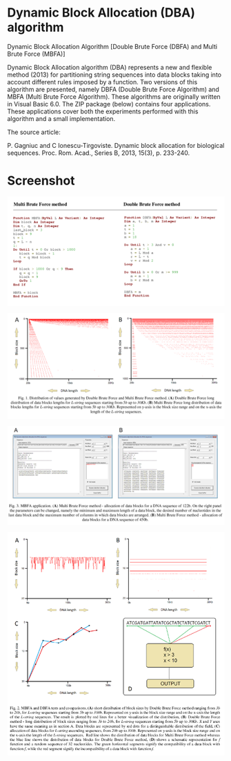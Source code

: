 # Dynamic Block Allocation (DBA) algorithm

Dynamic Block Allocation Algorithm [Double Brute Force (DBFA) and Multi Brute Force (MBFA)]

Dynamic Block Allocation algorithm (DBA) represents a new and flexible method (2013) for partitioning string sequences into data blocks taking into account different rules imposed by a function. Two versions of this algorithm are presented, namely DBFA (Double Brute Force Algorithm) and MBFA (Multi Brute Force Algorithm). These algorithms are originally written in Visual Basic 6.0. The ZIP package (below) contains four applications. These applications cover both the experiments performed with this algorithm and a small implementation.

The source article:

P. Gagniuc and C Ionescu-Tirgoviste. Dynamic block allocation for biological sequences. Proc. Rom. Acad., Series B, 2013, 15(3), p. 233-240.

# Screenshot

![screenshot](https://github.com/Gagniuc/Dynamic-Block-Allocation-algorithm/blob/main/1.PNG)

![screenshot](https://github.com/Gagniuc/Dynamic-Block-Allocation-algorithm/blob/main/2.PNG)

![screenshot](https://github.com/Gagniuc/Dynamic-Block-Allocation-algorithm/blob/main/3.PNG)

![screenshot](https://github.com/Gagniuc/Dynamic-Block-Allocation-algorithm/blob/main/4.PNG)
